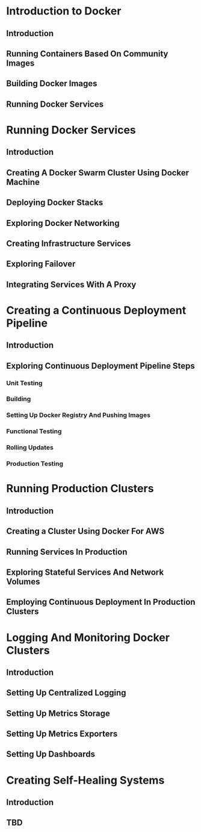# Introduction to Docker

## Introduction

## Running Containers Based On Community Images

## Building Docker Images

## Running Docker Services

# Running Docker Services

## Introduction

## Creating A Docker Swarm Cluster Using Docker Machine

## Deploying Docker Stacks

## Exploring Docker Networking

## Creating Infrastructure Services

## Exploring Failover

## Integrating Services With A Proxy

# Creating a Continuous Deployment Pipeline

## Introduction

## Exploring Continuous Deployment Pipeline Steps

### Unit Testing

### Building

### Setting Up Docker Registry And Pushing Images

### Functional Testing

### Rolling Updates

### Production Testing

# Running Production Clusters

## Introduction

## Creating a Cluster Using Docker For AWS

## Running Services In Production

## Exploring Stateful Services And Network Volumes

## Employing Continuous Deployment In Production Clusters

# Logging And Monitoring Docker Clusters

## Introduction

## Setting Up Centralized Logging

## Setting Up Metrics Storage

## Setting Up Metrics Exporters

## Setting Up Dashboards

# Creating Self-Healing Systems

## Introduction

## TBD


